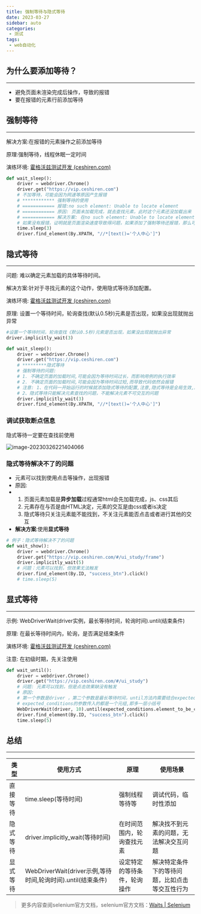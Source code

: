 ```yaml
---
title: 强制等待与隐式等待
date: 2023-03-27
sidebar: auto
categories:
 - 测试
tags:
 - web自动化
---
```


## 为什么要添加等待？

---

- 避免页面未渲染完成后操作，导致的报错
- 要在报错的元素行前添加等待

## 强制等待

---

解决方案:在报错的元素操作之前添加等待

原理:强制等待，线程休眠一定时间

演练环境: [霍格沃兹测试开发 (ceshiren.com)](https://vip.ceshiren.com/#/layout/section)

```py
def wait_sleep():
    driver = webdriver.Chrome()
    driver.get("https://vip.ceshiren.com")
    # 不加等待，可能会因为网速等原因产生报错
    # ************ 强制等待的使用
    # ============ 报错:no such element: Unable to locate element
    # ============ 原因: 页面未加载完成，就去查找元素，此时这个元素还没加载出来
    # ============ 解决方案: 在no such element: Unable to locate element报错之前添加强制等待，等待页面汽染完成
    # 如果没有报错，证明就是页面渲染速度导致得问题，如果添加了强制等待还报错，那么可能是别的问题，比如定位错误
    time.sleep(3)
    driver.find_element(By.XPATH, "//*[text()='个人中心']")
```



## 隐式等待

---

问题: 难以确定元素加载的具体等待时间。

解决方案:针对于寻找元素的这个动作，使用隐式等待添加配置。

演练环境: [霍格沃兹测试开发 (ceshiren.com)](https://vip.ceshiren.com/#/layout/section)

原理: 设置一个等待时间，轮询查找(默认0.5秒)元素是否出现，如果没出现就抛出异常

```py
#设置一个等待时间，轮询查找《默认0.5秒)元索是否出现，如果没出现就抛出异常
driver.implicitly_wait(3)
```

```py
def wait_sleep():
    driver = webdriver.Chrome()
    driver.get("https://vip.ceshiren.com")
    # *********隐式等待
    # 强制等待的问题:
    # 1. 不确定页面的加载时间,可能会因为等待时间过长，而影响用例的执行效率
    # 2. 不确定页面的加载时间,可能会因为等待时间过短,而导致代码依然会报错
    # 注意: 1、在代码一开始运行的时候就添加隐式等待的配置,注意,隐式等待是全局生效,所以在所有的find_erement动作之前就执行此代码
    # 2、隐式等待只能解决元素查找的问题，不能解决元素不可交互的问题
    driver.implicitly_wait(3)
    driver.find_element(By.XPATH, "//*[text()='个人中心']")
```

### 调试获取断点信息

隐式等待一定要在查找前使用

![image-20230326221404066](http://cdn.shenghao.xyz/img/blog/image-20230326221404066.png)



### 隐式等待解决不了的问题

- 元素可以找到使用点击等操作，出现报错
- 原因:
- 1. 页面元素加载是**异步加载**过程通常html会先加载完成，js、css其后
  2. 元素存在与否是由HTML决定，元素的交互是由css或者is决定
  3. 隐式等待只关注元素能不能找到，不关注元素能否点击或者进行其他的交互
- **解决方案**:使用**显式等待**

```py
# 例子：隐式等待解决不了的问题
def wait_show():
    driver = webdriver.Chrome()
    driver.get("https://vip.ceshiren.com/#/ui_study/frame")
    driver.implicitly_wait(5)
    # 问题：元素可以找到，但效果无法触发
    driver.find_element(By.ID, "success_btn").click()
    # time.sleep(5)
```



## 显式等待

---

示例:  WebDriverWait(driver实例，最长等待时间，轮询时间).until(结束条件)

原理: 在最长等待时间内，轮询，是否满足结束条件

演练环境: [霍格沃兹测试开发 (ceshiren.com)](https://vip.ceshiren.com/#/ui_study/frame)

注意: 在初级时期，先关注使用

```py
def wait_until():
    driver = webdriver.Chrome()
    driver.get("https://vip.ceshiren.com/#/ui_study")
    # 问题: 元素可以找到，但是点击效果缺没有触发
    # 原因:
    # 第一个参数是driver ，第二个参数是最长等待时间，until方法内需要结合expected_conditions或者自己封装的方法进行使用
    # expected_conditions的参数传入的都是一个元组,即多一层小括号
    WebDriverWait(driver, 10).until(expected_conditions.element_to_be_clickable((By.ID, "success_btn")))
    driver.find_element(By.ID, "success_btn").click()
    time.sleep(5)
```

## 总结

---

| 类型     | 使用方式                                                    | 原理                         | 使用场景                                       |
| -------- | ----------------------------------------------------------- | ---------------------------- | ---------------------------------------------- |
| 直接等待 | time.sleep(等待时间)                                        | 强制线程等待等               | 调试代码，临时性添加                           |
| 隐式等待 | driver.implicitly_wait(等待时间)                            | 在时间范围内，轮询查找元素   | 解决找不到元素的问题，无法解决交互问题         |
| 显式等待 | WebDriverWait(driver示例,等待时间,轮询时间).until(结束条件) | 设定特定的等待条件，轮询操作 | 解决特定条件下的等待问题，比如点击等交互性行为 |

> 更多内容查阅selenium官方文档，selenium官方文档：[Waits | Selenium](https://www.selenium.dev/documentation/webdriver/waits/)

